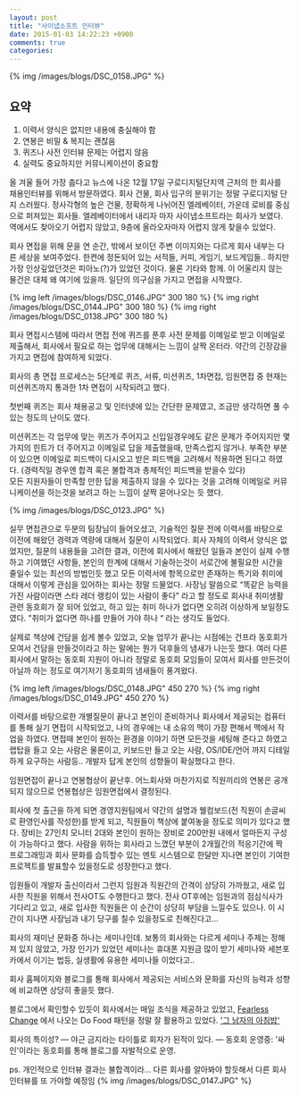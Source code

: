 ```yaml
---
layout: post
title: "사이냅소프트 인터뷰"
date: 2015-01-03 14:22:23 +0900
comments: true
categories: 
---
```


{% img /images/blogs/DSC_0158.JPG" %}

## 요약
1. 이력서 양식은 없지만 내용에 충실해야 함
2. 연봉은 비밀 & 복지는 괜찮음
3. 퀴즈나 사전 인터뷰 문제는 어렵지 않음
4. 실력도 중요하지만 커뮤니케이션이 중요함

올 겨울 들어 가장 춥다고 뉴스에 나온 12월 17일 구로디지털단지역 근처의 한 회사를 채용인터뷰를 위해서 방문하였다.
회사 건물, 회사 입구의 분위기는 정말 구로디지털 단지 스러웠다.
정사각형의 높은 건물, 정확하게 나뉘어진 엘레베이터, 가운데 로비를 중심으로 퍼져있는 회사들. 
엘레베이터에서 내리자 마자 사이냅소프트라는 회사가 보였다. 역에서도 찾아오기 어렵지 않았고, 9층에 올라오자마자 
어렵지 않게 찾을수 있었다.

회사 면접을 위해 문을 연 순간, 밖에서 보이던 주변 이미지와는 다르게 회사 내부는 다른 세상을 보여주었다. 
한켠에 정돈되어 있는 서적들, 커피, 게임기, 보드게임들.. 하지만 가장 인상깊었던것은 피아노(?)가 있었던 것이다. 물론 기타와 함께.
이 어울리지 않는 물건은 대체 왜 여기에 있을까.
일단의 의구심을 가지고 면접을 시작했다. 

{% img left /images/blogs/DSC_0146.JPG" 300 180 %} {% img right /images/blogs/DSC_0144.JPG" 300 180 %} {% img right /images/blogs/DSC_0138.JPG" 300 180 %} 

회사 면접시스템에 따라서 면접 전에 퀴즈를 푼후 사전 문제를 이메일로 받고 이메일로 제출해서, 회사에서 필요로 하는 업무에 대해서는 느낌이 살짝 온터라.
약간의 긴장감을 가지고 면접에 참여하게 되었다.


회사의 총 면접 프로세스는 5단계로 퀴즈, 서류, 미션퀴즈, 1차면접, 임원면접 중
현재는 미션퀴즈까지 통과한 1차 면접이 시작되려고 했다.
 
첫번째 퀴즈는 회사 채용공고 및 인터넷에 있는 간단한 문제였고, 조금만 생각하면 풀 수 있는 정도의 난이도 였다.

미션퀴즈는 각 업무에 맞는 퀴즈가 주어지고 신입일경우에도 같은 문제가 주어지지만 몇가지의 힌트가 더 주어지고
이메일로 답을 제출했을때, 만족스럽지 않거나. 부족한 부분이 있으면 이메일로 피드백이 다시오고 받은 피드백을 고려해서 
적용하면 된다고 하였다. (경력직일 경우엔 합격 혹은 불합격과 총체적인 피드백을 받을수 있다)   
모든 지원자들이 만족할 만한 답을 제출하지 않을 수 있다는 것을 고려해 이메일로 커뮤니케이션을 하는것을 보려고 하는 느낌이 살짝 묻어나오는 듯 했다.

{% img /images/blogs/DSC_0123.JPG" %}  

실무 면접관으로 두분의 팀장님이 들어오셨고, 기술적인 질문 전에 이력서를 바탕으로 이전에 해왔던 경력과 역량에 대해서 질문이 시작되었다. 회사 자체의 이력서 양식은 없었지만, 질문의 내용들을 고려한 결과, 이전에 회사에서 해왔던 일들과 본인이 실제 수행하고 기여했던 사항들, 본인의 한계에 대해서 기술하는것이 서로간에 불필요한 시간을 줄일수 있는 최선의 방법인듯 했고 모든 이력서에 항목으로만 존재하는 특기와 취미에 대해서 이렇게 관심을 있어하는 회사는 정말 드물었다. 
사장님 말씀으로  “똑같은 능력을 가진 사람이라면 스타 레더 랭킹이 있는 사람이 좋다” 라고 할 정도로 회사내 취미생활 관련 동호회가 잘 되어 있었고, 하고 있는 취미 하나가 없다면 오히려 이상하게 보일정도였다. "취미가 없다면 하나를 만들어 가야 하나 “ 라는 생각도 들었다. 

실제로 책상에 건담을 쉽게 볼수 있었고, 오늘 업무가 끝나는 시점에는 건프라 동호회가 모여서 건담을 만들것이라고 하는 말에는 뭔가 덕후들의 냄새가 나는듯 했다.  여러 다른 회사에서 말하는 동호회 지원이 아니라 정말로 동호회 모임들이 모여서 회사를 만든것이 아닐까 하는 정도로 여기저기 동호회의 냄새들이 풍겨왔다.

{% img left /images/blogs/DSC_0148.JPG" 450 270 %} {% img right /images/blogs/DSC_0149.JPG" 450 270 %}

이력서를 바탕으로한 개별질문이 끝나고  본인이 준비하거나 회사에서 제공되는 컴퓨터를 통해 실기 면접이 시작되었고, 나의 경우에는 
내 소유의 맥이 가장 편해서 맥에서 작업을 하였다. 면접때 본인이 원하는 환경을 이야기 하면 모든것을 세팅해 준다고 하였고
랩탑을 들고 오는 사람은 물론이고, 키보드만 들고 오는 사람, OS/IDE/언어 까지 디테일하게 요구하는 사람등.. 개발자 답게 
본인의 성향들이 확실했다고 한다.

임원면접이 끝나고 연봉협상이 끝난후. 어느회사와 마찬가지로 직원끼리의 연봉은 공개되지 않으므로 연봉협상은 임원면접에서 결정된다.


회사에 첫 출근을 하게 되면 경영지원팀에서 약간의 설명과 웰컴보드(전 직원이 손글씨로 환영인사를 작성한)를 받게 되고, 직원들이 책상에 붙여놓을 정도로 의미가 있다고 했다. 장비는 27인치 모니터 2대와 본인이 원하는 장비로 200만원 내에서 얼마든지 구성이 가능하다고 했다. 
사람을 위하는 회사라고 느꼈던 부분이 2개월간의 적응기간에 짝 프로그래밍과 회사 문화를 습득할수 있는 멘토 시스템으로 한달만 지나면
본인이 기여한 프로젝트를 발표할수 있을정도로 성장한다고 했다. 

임원들이 개발자 출신이라서 그런지 임원과 직원간의 간격이 상당히 가까웠고, 새로 입사한 직원을 위해서 전사OT도 수행한다고 했다.
전사 OT후에는 임원과의 점심식사가 기다리고 있고, 새로 입사한 직원들은 이 순간이 상당히 부담을 느낄수도 있으나. 이 시간이 지나면
사장님과 내기 당구를 칠수 있을정도로 친해진다고…

회사의 재미난 문화중 하나는 세미나인데. 보통의 회사와는 다르게 세미나 주제는 정해져 있지 않았고, 가장 인기가 있었던 세미나는 
휴대폰 지원금 많이 받기 세미나와 세븐포카에서 이기는 법등, 실생활에 유용한 세미나들 이었다고..



회사 홈페이지와 블로그를 통해 회사에서 제공되는 서비스와 문화를 자신의 능력과 성향에 비교하면 상당히 좋을듯 했다.


블로그에서 확인할수 있듯이 회사에서는 매일 조식을 제공하고 있었고, [Fearless Change](http://www.fearlesschangepatterns.com/) 에서 나오는 Do Food 패턴을 정말 잘 활용하고 있었다. 
['그 남자의 아침밥'](http://synap.tistory.com/384)

회사의 특이성?
— 야근 금지라는 타이틀로 회자가 된적이 있다.
— 동호회 운영중: '싸인'이라는 동호회를 통해 블로그를 자발적으로 운영.

ps. 개인적으로 인터뷰 결과는 불합격이라... 다른 회사를 알아봐야 할듯해서 다른 회사 인터뷰를 또 가야할 예정임
{% img /images/blogs/DSC_0147.JPG" %}  
